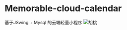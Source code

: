 # Memorable-cloud-calendar
基于JSwing + Mysql 的云端轻量小程序
![胡桃](https://user-images.githubusercontent.com/100383563/209935671-6ce24311-2cfb-48fa-896f-0cbc1b503462.jpg)
